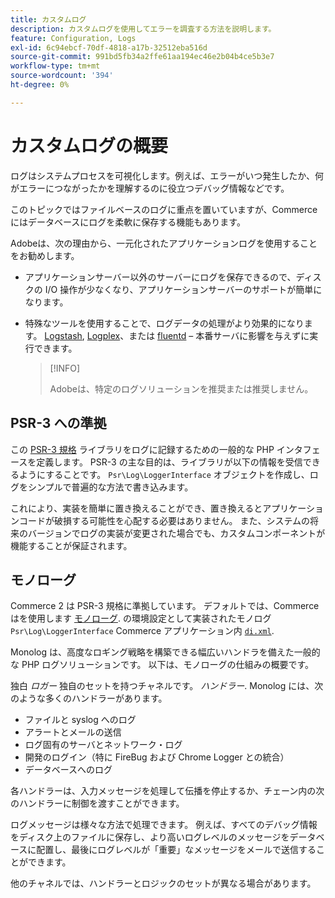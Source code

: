 ```yaml
---
title: カスタムログ
description: カスタムログを使用してエラーを調査する方法を説明します。
feature: Configuration, Logs
exl-id: 6c94ebcf-70df-4818-a17b-32512eba516d
source-git-commit: 991bd5fb34a2ffe61aa194ec46e2b04b4ce5b3e7
workflow-type: tm+mt
source-wordcount: '394'
ht-degree: 0%

---
```


# カスタムログの概要

ログはシステムプロセスを可視化します。例えば、エラーがいつ発生したか、何がエラーにつながったかを理解するのに役立つデバッグ情報などです。

このトピックではファイルベースのログに重点を置いていますが、Commerceにはデータベースにログを柔軟に保存する機能もあります。

Adobeは、次の理由から、一元化されたアプリケーションログを使用することをお勧めします。

- アプリケーションサーバー以外のサーバーにログを保存できるので、ディスクの I/O 操作が少なくなり、アプリケーションサーバーのサポートが簡単になります。

- 特殊なツールを使用することで、ログデータの処理がより効果的になります。 [Logstash], [Logplex]、または [fluentd] – 本番サーバに影響を与えずに実行できます。

  >[!INFO]
  >
  >Adobeは、特定のログソリューションを推奨または推奨しません。

## PSR-3 への準拠

この [PSR-3 規格][laminas] ライブラリをログに記録するための一般的な PHP インタフェースを定義します。 PSR-3 の主な目的は、ライブラリが以下の情報を受信できるようにすることです。 `Psr\Log\LoggerInterface` オブジェクトを作成し、ログをシンプルで普遍的な方法で書き込みます。

これにより、実装を簡単に置き換えることができ、置き換えるとアプリケーションコードが破損する可能性を心配する必要はありません。 また、システムの将来のバージョンでログの実装が変更された場合でも、カスタムコンポーネントが機能することが保証されます。

## モノローグ

Commerce 2 は PSR-3 規格に準拠しています。 デフォルトでは、Commerceはを使用します [モノローグ]. の環境設定として実装されたモノログ `Psr\Log\LoggerInterface` Commerce アプリケーション内 [`di.xml`][di].

Monolog は、高度なロギング戦略を構築できる幅広いハンドラを備えた一般的な PHP ログソリューションです。 以下は、モノローグの仕組みの概要です。

独白 _ロガー_ 独自のセットを持つチャネルです。 _ハンドラー_. Monolog には、次のような多くのハンドラーがあります。

- ファイルと syslog へのログ
- アラートとメールの送信
- ログ固有のサーバとネットワーク・ログ
- 開発のログイン（特に FireBug および Chrome Logger との統合）
- データベースへのログ

各ハンドラーは、入力メッセージを処理して伝播を停止するか、チェーン内の次のハンドラーに制御を渡すことができます。

ログメッセージは様々な方法で処理できます。 例えば、すべてのデバッグ情報をディスク上のファイルに保存し、より高いログレベルのメッセージをデータベースに配置し、最後にログレベルが「重要」なメッセージをメールで送信することができます。

他のチャネルでは、ハンドラーとロジックのセットが異なる場合があります。

<!-- link definitions -->

[di]: https://github.com/magento/magento2/blob/2.4/app/etc/di.xml#L9
[fluentd]: https://www.fluentd.org/
[laminas]: https://docs.laminas.dev/laminas-log/
[Logplex]: https://devcenter.heroku.com/articles/logplex
[Logstash]: https://www.elastic.co/products/logstash
[モノローグ]: https://github.com/Seldaek/monolog
